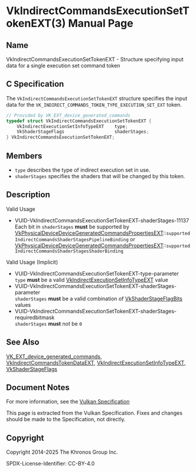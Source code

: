 # VkIndirectCommandsExecutionSetTokenEXT(3) Manual Page

## Name

VkIndirectCommandsExecutionSetTokenEXT - Structure specifying input data for a single execution set command token



## [](#_c_specification)C Specification

The `VkIndirectCommandsExecutionSetTokenEXT` structure specifies the input data for the `VK_INDIRECT_COMMANDS_TOKEN_TYPE_EXECUTION_SET_EXT` token.

```c++
// Provided by VK_EXT_device_generated_commands
typedef struct VkIndirectCommandsExecutionSetTokenEXT {
    VkIndirectExecutionSetInfoTypeEXT    type;
    VkShaderStageFlags                   shaderStages;
} VkIndirectCommandsExecutionSetTokenEXT;
```

## [](#_members)Members

- `type` describes the type of indirect execution set in use.
- `shaderStages` specifies the shaders that will be changed by this token.

## [](#_description)Description

Valid Usage

- [](#VUID-VkIndirectCommandsExecutionSetTokenEXT-shaderStages-11137)VUID-VkIndirectCommandsExecutionSetTokenEXT-shaderStages-11137  
  Each bit in `shaderStages` **must** be supported by [](https://registry.khronos.org/vulkan/specs/latest/html/vkspec.html#limits-supportedIndirectCommandsShaderStagesPipelineBinding)[VkPhysicalDeviceDeviceGeneratedCommandsPropertiesEXT](https://registry.khronos.org/vulkan/specs/latest/man/html/VkPhysicalDeviceDeviceGeneratedCommandsPropertiesEXT.html)::`supportedIndirectCommandsShaderStagesPipelineBinding` or [](https://registry.khronos.org/vulkan/specs/latest/html/vkspec.html#limits-supportedIndirectCommandsShaderStagesShaderBinding)[VkPhysicalDeviceDeviceGeneratedCommandsPropertiesEXT](https://registry.khronos.org/vulkan/specs/latest/man/html/VkPhysicalDeviceDeviceGeneratedCommandsPropertiesEXT.html)::`supportedIndirectCommandsShaderStagesShaderBinding`

Valid Usage (Implicit)

- [](#VUID-VkIndirectCommandsExecutionSetTokenEXT-type-parameter)VUID-VkIndirectCommandsExecutionSetTokenEXT-type-parameter  
  `type` **must** be a valid [VkIndirectExecutionSetInfoTypeEXT](https://registry.khronos.org/vulkan/specs/latest/man/html/VkIndirectExecutionSetInfoTypeEXT.html) value
- [](#VUID-VkIndirectCommandsExecutionSetTokenEXT-shaderStages-parameter)VUID-VkIndirectCommandsExecutionSetTokenEXT-shaderStages-parameter  
  `shaderStages` **must** be a valid combination of [VkShaderStageFlagBits](https://registry.khronos.org/vulkan/specs/latest/man/html/VkShaderStageFlagBits.html) values
- [](#VUID-VkIndirectCommandsExecutionSetTokenEXT-shaderStages-requiredbitmask)VUID-VkIndirectCommandsExecutionSetTokenEXT-shaderStages-requiredbitmask  
  `shaderStages` **must** not be `0`

## [](#_see_also)See Also

[VK\_EXT\_device\_generated\_commands](https://registry.khronos.org/vulkan/specs/latest/man/html/VK_EXT_device_generated_commands.html), [VkIndirectCommandsTokenDataEXT](https://registry.khronos.org/vulkan/specs/latest/man/html/VkIndirectCommandsTokenDataEXT.html), [VkIndirectExecutionSetInfoTypeEXT](https://registry.khronos.org/vulkan/specs/latest/man/html/VkIndirectExecutionSetInfoTypeEXT.html), [VkShaderStageFlags](https://registry.khronos.org/vulkan/specs/latest/man/html/VkShaderStageFlags.html)

## [](#_document_notes)Document Notes

For more information, see the [Vulkan Specification](https://registry.khronos.org/vulkan/specs/latest/html/vkspec.html#VkIndirectCommandsExecutionSetTokenEXT)

This page is extracted from the Vulkan Specification. Fixes and changes should be made to the Specification, not directly.

## [](#_copyright)Copyright

Copyright 2014-2025 The Khronos Group Inc.

SPDX-License-Identifier: CC-BY-4.0